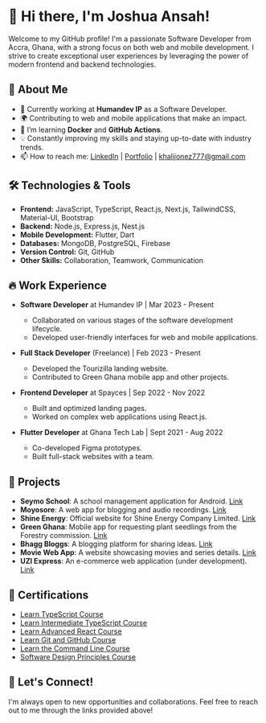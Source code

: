 <!--
**teebhagg/teebhagg** is a ✨ _special_ ✨ repository because its `README.md` (this file) appears on your GitHub profile.

Here are some ideas to get you started:

- 🔭 I’m currently working on ...
- 🌱 I’m currently learning ...
- 👯 I’m looking to collaborate on ...
- 🤔 I’m looking for help with ...
- 💬 Ask me about ...
- 📫 How to reach me: ...
- 😄 Pronouns: ...
- ⚡ Fun fact: ...
-->

<!-- # Hi there, I'm Joshua Ansah 👋

Welcome to my GitHub profile!

## About Me

- 🔭 I’m currently working on [Project/Tech Stack].
- 🌱 I’m learning [New Technology/Skill].
- 👯 I’m looking to collaborate on [Type of Projects].
- 🤔 I’m looking for help with [Any specific issue or technology].
- 💬 Ask me about [Your expertise].
- 📫 How to reach me: [Email](mailto:khalijonez777@gmail.com).
- ⚡ Fun fact: [A personal or professional fun fact].

## Technologies & Tools

- Languages: [TypeScript, Java]
- Frameworks: [List of frameworks]
- Tools: [List of tools]

## Projects

- [Project Name]: [Brief description and link]
- [Project Name]: [Brief description and link]

## GitHub Stats

![Your GitHub stats](https://github-readme-stats.vercel.app/api?username=YourGitHubUsername&show_icons=true&hide_title=true&count_private=true&include_all_commits=true)

## Let's Connect

- [LinkedIn](https://www.linkedin.com/in/joshua-ansah-b0a15a230/)
- [Twitter](Your Twitter URL)
- [Personal Website](Your Website URL)

Thanks for visiting my profile! -->

# 👋 Hi there, I'm Joshua Ansah!

Welcome to my GitHub profile! I'm a passionate Software Developer from Accra, Ghana, with a strong focus on both web and mobile development. I strive to create exceptional user experiences by leveraging the power of modern frontend and backend technologies.

## 🌱 About Me

- 🔭 Currently working at **Humandev IP** as a Software Developer.
- 🌍 Contributing to web and mobile applications that make an impact.
- 🌱 I’m learning **Docker** and **GitHub Actions**.
- 💡 Constantly improving my skills and staying up-to-date with industry trends.
- 📫 How to reach me: [LinkedIn](https://www.linkedin.com/in/joshua-ansah-b0a15a230/) | [Portfolio](http://joshua-ansah.vercel.app) | khalijonez777@gmail.com

## 🛠️ Technologies & Tools

- **Frontend:** JavaScript, TypeScript, React.js, Next.js, TailwindCSS, Material-UI, Bootstrap
- **Backend:** Node.js, Express.js, Nest.js
- **Mobile Development:** Flutter, Dart
- **Databases:** MongoDB, PostgreSQL, Firebase
- **Version Control:** Git, GitHub
- **Other Skills:** Collaboration, Teamwork, Communication

## 🔥 Work Experience

- **Software Developer** at Humandev IP | Mar 2023 - Present
  - Collaborated on various stages of the software development lifecycle.
  - Developed user-friendly interfaces for web and mobile applications.

- **Full Stack Developer** (Freelance) | Feb 2023 - Present
  - Developed the Tourizilla landing website.
  - Contributed to Green Ghana mobile app and other projects.

- **Frontend Developer** at Spayces | Sep 2022 - Nov 2022
  - Built and optimized landing pages.
  - Worked on complex web applications using React.js.

- **Flutter Developer** at Ghana Tech Lab | Sept 2021 - Aug 2022
  - Co-developed Figma prototypes.
  - Built full-stack websites with a team.

## 🚀 Projects

- **Seymo School**: A school management application for Android. [Link](https://play.google.com/store/apps/details?id=com.seymo_school&hl=en_US/)
- **Moyosore**: A web app for blogging and audio recordings. [Link](https://moyo-sore.com)
- **Shine Energy**: Official website for Shine Energy Company Limited. [Link](https://www.shineenergyghana.com/)
- **Green Ghana**: Mobile app for requesting plant seedlings from the Forestry commission. [Link](https://play.google.com/store/apps/details?id=org.fcghana.green_ghana&hl=en/)
- **Bhagg Bloggs**: A blogging platform for sharing ideas. [Link](https://bhagg-bloggs-frontend.vercel.app/)
- **Movie Web App**: A website showcasing movies and series details. [Link](https://movie-website-teebhagg.vercel.app/)
- **UZI Express**: An e-commerce web application (under development). [Link](https://uzi-express.vercel.app)

## 📜 Certifications

- [Learn TypeScript Course](https://www.codecademy.com/profiles/dev6281888993/certificates/56fb1e71303e37b643bb1905f31c8a09)
- [Learn Intermediate TypeScript Course](https://www.codecademy.com/profiles/dev6281888993/certificates/84f728978e434c02a78abaa0baca0d6c)
- [Learn Advanced React Course](https://www.codecademy.com/profiles/dev6281888993/certificates/13ffe064f6504262a9e9e3cf76be9bf3)
- [Learn Git and GitHub Course](https://www.codecademy.com/profiles/dev6281888993/certificates/a8ab218d5950c29861635cc0bf12fd13)
- [Learn the Command Line Course](https://www.codecademy.com/profiles/dev6281888993/certificates/c87ba0541f8be78bc2f4ba1128233f6f)
- [Software Design Principles Course](https://www.codecademy.com/profiles/dev6281888993/certificates/920e83367c1e1b29ef2ce88c8086a0b6)

<!-- ## 📈 GitHub Stats

![Joshua's GitHub stats](https://github-readme-stats.vercel.app/api?username=teebhagg&show_icons=true&theme=radical)
![Joshua's GitHub stats](https://github-readme-stats.vercel.app/api?username=josh-ansah&show_icons=true&theme=radical) -->

## 🤝 Let's Connect!

I'm always open to new opportunities and collaborations. Feel free to reach out to me through the links provided above!
